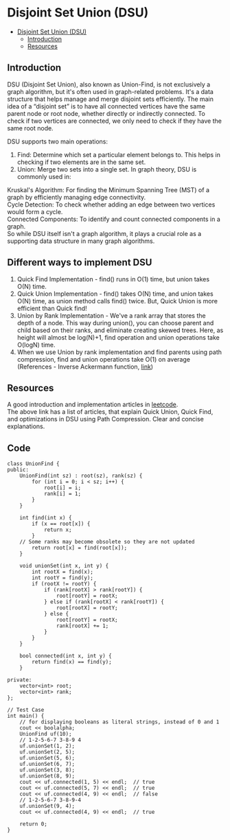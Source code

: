 # Disjoint Set Union (DSU)
- [Disjoint Set Union (DSU)](#disjoint-set-union-dsu)
  - [Introduction](#introduction)
  - [Resources](#resources)

## Introduction
DSU (Disjoint Set Union), also known as Union-Find, is not exclusively a graph algorithm, but it's often used in graph-related problems. It's a data structure that helps manage and merge disjoint sets efficiently. The main idea of a “disjoint set” is to have all connected vertices have the same parent node or root node, whether directly or indirectly connected. To check if two vertices are connected, we only need to check if they have the same root node.

DSU supports two main operations:

1. Find: Determine which set a particular element belongs to. This helps in checking if two elements are in the same set.
2. Union: Merge two sets into a single set.
In graph theory, DSU is commonly used in:

Kruskal's Algorithm: For finding the Minimum Spanning Tree (MST) of a graph by efficiently managing edge connectivity.  
Cycle Detection: To check whether adding an edge between two vertices would form a cycle.  
Connected Components: To identify and count connected components in a graph.  
So while DSU itself isn't a graph algorithm, it plays a crucial role as a supporting data structure in many graph algorithms.

## Different ways to implement DSU

1. Quick Find Implementation - find() runs in O(1) time, but union takes O(N) time.
2. Quick Union Implementation - find() takes O(N) time, and union takes O(N) time, as union method calls find() twice. But, Quick Union is more efficient than Quick find!
3. Union by Rank Implementation - We've a rank array that stores the depth of a node. This way during union(), you can choose parent and child based on their ranks, and eliminate creating skewed trees. Here, as height will almost be log(N)+1, find operation and union operations take O(logN) time.
4. When we use Union by rank implementation and find parents using path compression, find and union operations take O(1) on average (References - Inverse Ackermann function, [link](https://www.cs.tau.ac.il/~michas/ufind.pdf))

## Resources
A good introduction and implementation articles in [leetcode](https://leetcode.com/explore/learn/card/graph/618/disjoint-set/3881/).  
The above link has a list of articles, that explain Quick Union, Quick Find, and optimizations in DSU using Path Compression. Clear and concise explanations.

## Code
```
class UnionFind {
public:
    UnionFind(int sz) : root(sz), rank(sz) {
        for (int i = 0; i < sz; i++) {
            root[i] = i;
            rank[i] = 1;
        }
    }

    int find(int x) {
        if (x == root[x]) {
            return x;
        }
	// Some ranks may become obsolete so they are not updated
        return root[x] = find(root[x]);
    }

    void unionSet(int x, int y) {
        int rootX = find(x);
        int rootY = find(y);
        if (rootX != rootY) {
            if (rank[rootX] > rank[rootY]) {
                root[rootY] = rootX;
            } else if (rank[rootX] < rank[rootY]) {
                root[rootX] = rootY;
            } else {
                root[rootY] = rootX;
                rank[rootX] += 1;
            }
        }
    }

    bool connected(int x, int y) {
        return find(x) == find(y);
    }

private:
    vector<int> root;
    vector<int> rank;
};

// Test Case
int main() {
    // for displaying booleans as literal strings, instead of 0 and 1
    cout << boolalpha;
    UnionFind uf(10);
    // 1-2-5-6-7 3-8-9 4
    uf.unionSet(1, 2);
    uf.unionSet(2, 5);
    uf.unionSet(5, 6);
    uf.unionSet(6, 7);
    uf.unionSet(3, 8);
    uf.unionSet(8, 9);
    cout << uf.connected(1, 5) << endl;  // true
    cout << uf.connected(5, 7) << endl;  // true
    cout << uf.connected(4, 9) << endl;  // false
    // 1-2-5-6-7 3-8-9-4
    uf.unionSet(9, 4);
    cout << uf.connected(4, 9) << endl;  // true

    return 0;
}
```